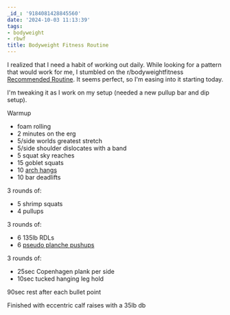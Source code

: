 ```yaml
---
_id_: '9184081428845560'
date: '2024-10-03 11:13:39'
tags:
- bodyweight
- rbwf
title: Bodyweight Fitness Routine
---
```


I realized that I need a habit of working out daily. While looking for a pattern that would work for me, I stumbled on the r/bodyweightfitness [Recommended Routine](https://www.reddit.com/r/bodyweightfitness/wiki/kb/recommended_routine/). It seems perfect, so I'm easing into it starting today.

I'm tweaking it as I work on my setup (needed a new pullup bar and dip setup).

Warmup
- foam rolling
- 2 minutes on the erg
- 5/side worlds greatest stretch
- 5/side shoulder dislocates with a band
- 5 squat sky reaches
- 15 goblet squats
- 10 [arch hangs](https://www.youtube.com/watch?t=7s&v=C995b3KLXS4)
- 10 bar deadlifts

3 rounds of:
- 5 shrimp squats
- 4 pullups

3 rounds of:
- 6 135lb RDLs
- 6 [pseudo planche pushups](https://www.youtube.com/watch?v=Cdmg0CfMZeo)

3 rounds of:
- 25sec Copenhagen plank per side
- 10sec tucked hanging leg hold

90sec rest after each bullet point

Finished with eccentric calf raises with a 35lb db
